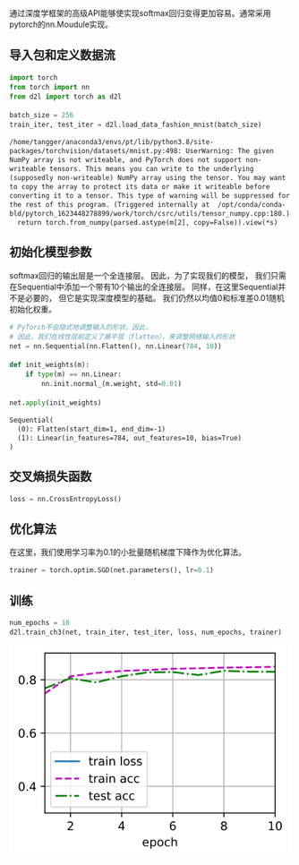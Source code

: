 通过深度学框架的高级API能够使实现softmax回归变得更加容易。通常采用pytorch的nn.Moudule实现。
## 导入包和定义数据流


```python
import torch
from torch import nn
from d2l import torch as d2l

batch_size = 256
train_iter, test_iter = d2l.load_data_fashion_mnist(batch_size)
```

    /home/tangger/anaconda3/envs/pt/lib/python3.8/site-packages/torchvision/datasets/mnist.py:498: UserWarning: The given NumPy array is not writeable, and PyTorch does not support non-writeable tensors. This means you can write to the underlying (supposedly non-writeable) NumPy array using the tensor. You may want to copy the array to protect its data or make it writeable before converting it to a tensor. This type of warning will be suppressed for the rest of this program. (Triggered internally at  /opt/conda/conda-bld/pytorch_1623448278899/work/torch/csrc/utils/tensor_numpy.cpp:180.)
      return torch.from_numpy(parsed.astype(m[2], copy=False)).view(*s)


## 初始化模型参数
softmax回归的输出层是一个全连接层。 因此，为了实现我们的模型， 我们只需在Sequential中添加一个带有10个输出的全连接层。 同样，在这里Sequential并不是必要的， 但它是实现深度模型的基础。 我们仍然以均值0和标准差0.01随机初始化权重。


```python
# PyTorch不会隐式地调整输入的形状。因此，
# 因此，我们在线性层前定义了展平层（flatten），来调整网络输入的形状
net = nn.Sequential(nn.Flatten(), nn.Linear(784, 10))

def init_weights(m):
    if type(m) == nn.Linear:
        nn.init.normal_(m.weight, std=0.01)

net.apply(init_weights)
```




    Sequential(
      (0): Flatten(start_dim=1, end_dim=-1)
      (1): Linear(in_features=784, out_features=10, bias=True)
    )



## 交叉熵损失函数


```python
loss = nn.CrossEntropyLoss()
```

## 优化算法
在这里，我们使用学习率为0.1的小批量随机梯度下降作为优化算法。


```python
trainer = torch.optim.SGD(net.parameters(), lr=0.1)
```

## 训练


```python
num_epochs = 10
d2l.train_ch3(net, train_iter, test_iter, loss, num_epochs, trainer)
```


    
![svg](Pytorch%E6%A1%86%E6%9E%B6%E5%AE%9E%E7%8E%B0Softmax%E5%9B%9E%E5%BD%92_files/Pytorch%E6%A1%86%E6%9E%B6%E5%AE%9E%E7%8E%B0Softmax%E5%9B%9E%E5%BD%92_9_0.svg)
    

